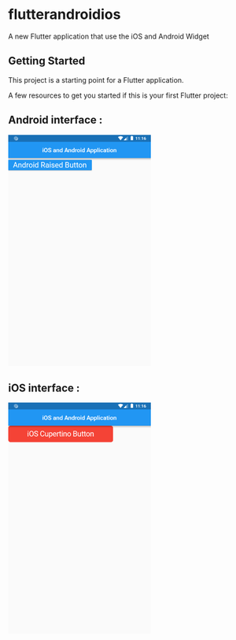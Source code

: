 # flutterandroidios

A new Flutter application that use the iOS and Android Widget

## Getting Started

This project is a starting point for a Flutter application.

A few resources to get you started if this is your first Flutter project:


## Android interface :

<img src="screen/android_screen.png" width="290" height="470" />

## iOS interface :

<img src="screen/ios_screen.png" width="290" height="470" />